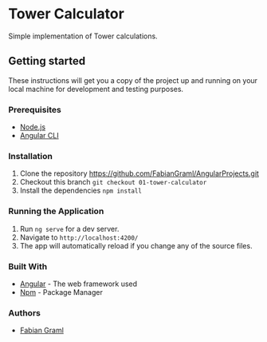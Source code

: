 # Tower Calculator

Simple implementation of Tower calculations.

## Getting started

These instructions will get you a copy of the project up and running on your local machine for development and testing purposes.

### Prerequisites

- [Node.js](https://nodejs.org/en)
- [Angular CLI](https://angular.io/cli)

### Installation

1. Clone the repository https://github.com/FabianGraml/AngularProjects.git
2. Checkout this branch `git checkout 01-tower-calculator`
3. Install the dependencies `npm install`

### Running the Application

1. Run `ng serve` for a dev server.
2. Navigate to `http://localhost:4200/`
3. The app will automatically reload if you change any of the source files.

### Built With

- [Angular](https://angular.io) - The web framework used
- [Npm](https://www.npmjs.com) - Package Manager

### Authors
- <u>Fabian Graml</u>
